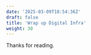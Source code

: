 ```yaml
---
date: '2025-03-09T18:54:36Z'
draft: false
title: 'Wrap up Digital Infra'
weight: 30 
---
```



Thanks for reading.
